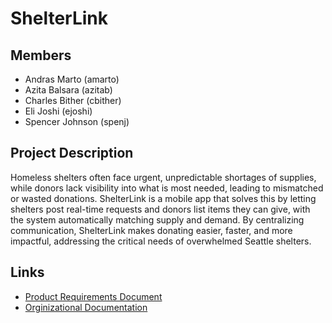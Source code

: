 # ShelterLink

## Members

- Andras Marto (amarto)
- Azita Balsara (azitab)
- Charles Bither (cbither)
- Eli Joshi (ejoshi)
- Spencer Johnson (spenj)

## Project Description

Homeless shelters often face urgent, unpredictable shortages of supplies, while donors lack visibility into what is most needed, leading to mismatched or wasted donations. ShelterLink is a mobile app that solves this by letting shelters post real-time requests and donors list items they can give, with the system automatically matching supply and demand. By centralizing communication, ShelterLink makes donating easier, faster, and more impactful, addressing the critical needs of overwhelmed Seattle shelters.

## Links

- [Product Requirements Document](https://docs.google.com/document/d/1MNm4lgE8vIqCnj3oJq1o6MpgDq2Q1TAc0yENPEfM0sc/edit?tab=t.0#heading=h.a9qxd8i05pbz)
- [Orginizational Documentation](https://docs.google.com/document/d/1w2Ql-3Q95YtEth-4TeeAd_fKIWuH4WNiWsU_rfOtZ9A/edit?tab=t.0#heading=h.wcy407y6cj9p)
